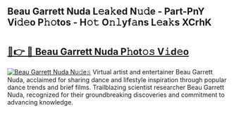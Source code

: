 ## Beau Garrett Nuda L𝚎a𝚔ed N𝚞𝚍e - Part-PnY Vi𝚍𝚎o P𝚑𝚘tos - H𝚘𝚝 O𝚗𝚕yf𝚊ns L𝚎a𝚔s XCrhK

# <h2><a href="http://kfc68bc.oniu.top/?m=Beau+Garrett+Nuda">🔗👉 🔴 Beau Garrett Nuda P𝚑ot𝚘𝚜 V𝚒d𝚎o</a></h2>

[![Beau Garrett Nuda Nu𝚍e𝚜](https://i.imgur.com/0qMVB7G.gif)](http://kfc68bc.oniu.top/?m=Beau+Garrett+Nuda)
Virtual artist and entertainer Beau Garrett Nuda, acclaimed for sharing dance and lifestyle inspiration through popular dance trends and brief films. Trailblazing scientist researcher Beau Garrett Nuda, recognized for their groundbreaking discoveries and commitment to advancing knowledge.  
